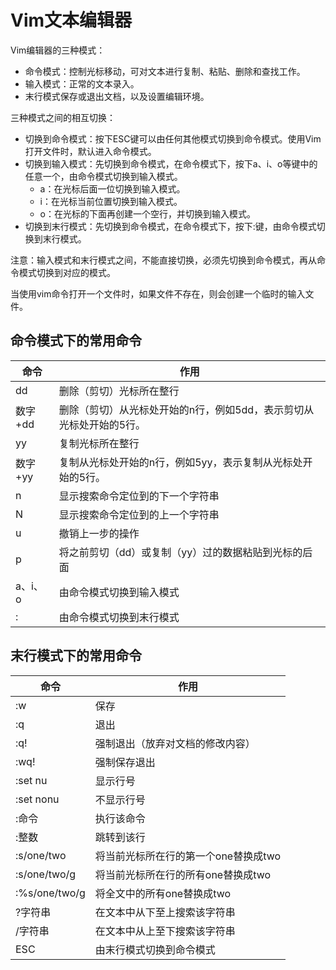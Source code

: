 # Vim文本编辑器

Vim编辑器的三种模式：

- 命令模式：控制光标移动，可对文本进行复制、粘贴、删除和查找工作。
- 输入模式：正常的文本录入。
- 末行模式保存或退出文档，以及设置编辑环境。

三种模式之间的相互切换：

- 切换到命令模式：按下ESC键可以由任何其他模式切换到命令模式。使用Vim打开文件时，默认进入命令模式。
- 切换到输入模式：先切换到命令模式，在命令模式下，按下a、i、o等键中的任意一个，由命令模式切换到输入模式。
  - a：在光标后面一位切换到输入模式。
  - i：在光标当前位置切换到输入模式。
  - o：在光标的下面再创建一个空行，并切换到输入模式。
- 切换到末行模式：先切换到命令模式，在命令模式下，按下:键，由命令模式切换到末行模式。

注意：输入模式和末行模式之间，不能直接切换，必须先切换到命令模式，再从命令模式切换到对应的模式。

当使用vim命令打开一个文件时，如果文件不存在，则会创建一个临时的输入文件。



## 命令模式下的常用命令

| 命令    | 作用                                                         |
| ------- | ------------------------------------------------------------ |
| dd      | 删除（剪切）光标所在整行                                     |
| 数字+dd | 删除（剪切）从光标处开始的n行，例如5dd，表示剪切从光标处开始的5行。 |
| yy      | 复制光标所在整行                                             |
| 数字+yy | 复制从光标处开始的n行，例如5yy，表示复制从光标处开始的5行。  |
| n       | 显示搜索命令定位到的下一个字符串                             |
| N       | 显示搜索命令定位到的上一个字符串                             |
| u       | 撤销上一步的操作                                             |
| p       | 将之前剪切（dd）或复制（yy）过的数据粘贴到光标的后面         |
| a、i、o | 由命令模式切换到输入模式                                     |
| :       | 由命令模式切换到末行模式                                     |



## 末行模式下的常用命令

| 命令          | 作用                                 |
| ------------- | ------------------------------------ |
| :w            | 保存                                 |
| :q            | 退出                                 |
| :q!           | 强制退出（放弃对文档的修改内容）     |
| :wq!          | 强制保存退出                         |
| :set nu       | 显示行号                             |
| :set nonu     | 不显示行号                           |
| :命令         | 执行该命令                           |
| :整数         | 跳转到该行                           |
| :s/one/two    | 将当前光标所在行的第一个one替换成two |
| :s/one/two/g  | 将当前光标所在行的所有one替换成two   |
| :%s/one/two/g | 将全文中的所有one替换成two           |
| ?字符串       | 在文本中从下至上搜索该字符串         |
| /字符串       | 在文本中从上至下搜索该字符串         |
| ESC           | 由末行模式切换到命令模式             |

